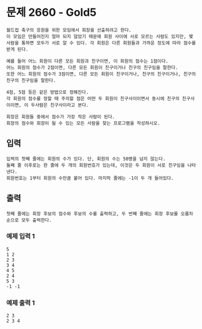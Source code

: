 # 문제 2660 - Gold5
    월드컵 축구의 응원을 위한 모임에서 회장을 선출하려고 한다. 
    이 모임은 만들어진지 얼마 되지 않았기 때문에 회원 사이에 서로 모르는 사람도 있지만, 몇 사람을 통하면 모두가 서로 알 수 있다. 각 회원은 다른 회원들과 가까운 정도에 따라 점수를 받게 된다.
    
    예를 들어 어느 회원이 다른 모든 회원과 친구이면, 이 회원의 점수는 1점이다. 
    어느 회원의 점수가 2점이면, 다른 모든 회원이 친구이거나 친구의 친구임을 말한다.
    또한 어느 회원의 점수가 3점이면, 다른 모든 회원이 친구이거나, 친구의 친구이거나, 친구의 친구의 친구임을 말한다.
    
    4점, 5점 등은 같은 방법으로 정해진다. 
    각 회원의 점수를 정할 때 주의할 점은 어떤 두 회원이 친구사이이면서 동시에 친구의 친구사이이면, 이 두사람은 친구사이라고 본다.
    
    회장은 회원들 중에서 점수가 가장 작은 사람이 된다. 
    회장의 점수와 회장이 될 수 있는 모든 사람을 찾는 프로그램을 작성하시오.

## 입력
    입력의 첫째 줄에는 회원의 수가 있다. 단, 회원의 수는 50명을 넘지 않는다. 
    둘째 줄 이후로는 한 줄에 두 개의 회원번호가 있는데, 이것은 두 회원이 서로 친구임을 나타낸다. 
    회원번호는 1부터 회원의 수만큼 붙어 있다. 마지막 줄에는 -1이 두 개 들어있다.

## 출력
    첫째 줄에는 회장 후보의 점수와 후보의 수를 출력하고, 두 번째 줄에는 회장 후보를 오름차순으로 모두 출력한다.

### 예제 입력 1
    5
    1 2
    2 3
    3 4
    4 5
    2 4
    5 3
    -1 -1
### 예제 출력 1
    2 3
    2 3 4